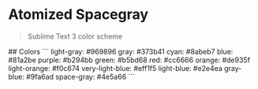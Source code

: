# Atomized Spacegray

> Sublime Text 3 color scheme

## Colors
´´´
light-gray: #969896
gray: #373b41
cyan: #8abeb7
blue: #81a2be
purple: #b294bb
green: #b5bd68
red: #cc6666
orange: #de935f
light-orange: #f0c674
very-light-blue: #eff1f5
light-blue: #e2e4ea
gray-blue: #9fa6ad
space-gray: #4e5a66
´´´
